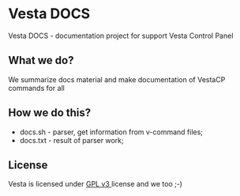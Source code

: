 # Vesta DOCS
Vesta DOCS - documentation project for support Vesta Control Panel

## What we do?
We summarize docs material and make documentation of VestaCP commands for all

## How we do this?
* docs.sh - parser, get information from v-command files;
* docs.txt - result of parser work; 

## License
Vesta is licensed under  [GPL v3 ](https://github.com/serghey-rodin/vesta/blob/master/LICENSE) license and we too ;-)

